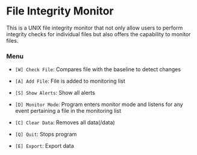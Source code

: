# File Integrity Monitor
This is a UNIX file integrity monitor that not only allow users to perform integrity checks for individual files but also offers the capability to monitor files.


### Menu
- `[W] Check File`: Compares file with the baseline to detect changes
- `[A] Add File`: File is added to monitoring list
- `[S] Show Alerts`: Show all alerts
- `[D] Monitor Mode`: Program enters monitor mode and listens for any event pertaining a file in the monitoring list

- `[C] Clear Data`: Removes all data(/data)
- `[Q] Quit`: Stops program
- `[E] Export`: Export data